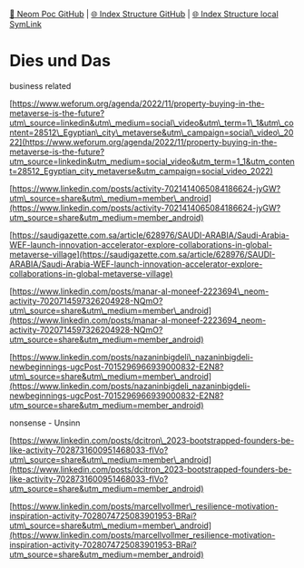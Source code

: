 [📁 Neom Poc GitHub](/cerulean-circle-unlimited-2cu/product/development/2cu-custom-development/neom-poc.md) | [🌐 Index Structure GitHub](/cerulean-circle-unlimited-2cu/product/development/2cu-custom-development/neom-poc/dies-und-das.md) | [🌐 Index Structure local SymLink](./dies-und-das.entry.md)

# Dies und Das

business related

[https://www.weforum.org/agenda/2022/11/property-buying-in-the-metaverse-is-the-future?utm\_source=linkedin&utm\_medium=social\_video&utm\_term=1\_1&utm\_content=28512\_Egyptian\_city\_metaverse&utm\_campaign=social\_video\_2022](https://www.weforum.org/agenda/2022/11/property-buying-in-the-metaverse-is-the-future?utm_source=linkedin&utm_medium=social_video&utm_term=1_1&utm_content=28512_Egyptian_city_metaverse&utm_campaign=social_video_2022)

[https://www.linkedin.com/posts/activity-7021414065084186624-jyGW?utm\_source=share&utm\_medium=member\_android](https://www.linkedin.com/posts/activity-7021414065084186624-jyGW?utm_source=share&utm_medium=member_android)

[https://saudigazette.com.sa/article/628976/SAUDI-ARABIA/Saudi-Arabia-WEF-launch-innovation-accelerator-explore-collaborations-in-global-metaverse-village](https://saudigazette.com.sa/article/628976/SAUDI-ARABIA/Saudi-Arabia-WEF-launch-innovation-accelerator-explore-collaborations-in-global-metaverse-village)

[https://www.linkedin.com/posts/manar-al-moneef-2223694\_neom-activity-7020714597326204928-NQmO?utm\_source=share&utm\_medium=member\_android](https://www.linkedin.com/posts/manar-al-moneef-2223694_neom-activity-7020714597326204928-NQmO?utm_source=share&utm_medium=member_android)

[https://www.linkedin.com/posts/nazaninbigdeli\_nazaninbigdeli-newbeginnings-ugcPost-7015296966939000832-E2N8?utm\_source=share&utm\_medium=member\_android](https://www.linkedin.com/posts/nazaninbigdeli_nazaninbigdeli-newbeginnings-ugcPost-7015296966939000832-E2N8?utm_source=share&utm_medium=member_android)

nonsense - Unsinn

[https://www.linkedin.com/posts/dcitron\_2023-bootstrapped-founders-be-like-activity-7028731600951468033-fIVo?utm\_source=share&utm\_medium=member\_android](https://www.linkedin.com/posts/dcitron_2023-bootstrapped-founders-be-like-activity-7028731600951468033-fIVo?utm_source=share&utm_medium=member_android)

[https://www.linkedin.com/posts/marcellvollmer\_resilience-motivation-inspiration-activity-7028074725083901953-BRai?utm\_source=share&utm\_medium=member\_android](https://www.linkedin.com/posts/marcellvollmer_resilience-motivation-inspiration-activity-7028074725083901953-BRai?utm_source=share&utm_medium=member_android)
